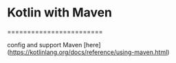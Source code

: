 
# Kotlin with Maven
========================

config and support Maven  [here] (https://kotlinlang.org/docs/reference/using-maven.html)
